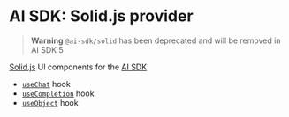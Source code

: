 # AI SDK: Solid.js provider

> **Warning** `@ai-sdk/solid` has been deprecated and will be removed in AI SDK 5

[Solid.js](https://www.solidjs.com/) UI components for the [AI SDK](https://sdk.vercel.ai/docs):

- [`useChat`](https://sdk.vercel.ai/docs/reference/ai-sdk-ui/use-chat) hook
- [`useCompletion`](https://sdk.vercel.ai/docs/reference/ai-sdk-ui/use-completion) hook
- [`useObject`](https://sdk.vercel.ai/docs/reference/ai-sdk-ui/use-object) hook
